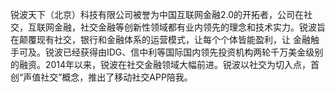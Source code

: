 锐波天下（北京）科技有限公司被誉为中国互联网金融2.0的开拓者，公司在社交，互联网金融，社交金融等创新性领域都有业内领先的理念和技术实力。锐波旨在颠覆现有社交，银行和金融体系的运营模式，让每个个体皆能盈利，让
金融触手可及。锐波已经获得由IDG、信中利等国际国内领先投资机构两轮千万美金级别的融资。2014年以来，锐波在社交金融领域大幅前进。锐波以社交为切入点，首创“声值社交”概念，推出了移动社交APP陪我。
